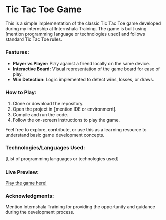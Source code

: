 <!DOCTYPE html>
<html>
<head>
  <title>Tic Tac Toe Game</title>
</head>
<body>

  <h1>Tic Tac Toe Game</h1>

  <p>This is a simple implementation of the classic Tic Tac Toe game developed during my internship at Internshala Training. The game is built using [mention programming language or technologies used] and follows standard Tic Tac Toe rules.</p>

  <h3>Features:</h3>
  <ul>
    <li><strong>Player vs Player:</strong> Play against a friend locally on the same device.</li>
    <li><strong>Interactive Board:</strong> Visual representation of the game board for ease of play.</li>
    <li><strong>Win Detection:</strong> Logic implemented to detect wins, losses, or draws.</li>
  </ul>

  <h3>How to Play:</h3>
  <ol>
    <li>Clone or download the repository.</li>
    <li>Open the project in [mention IDE or environment].</li>
    <li>Compile and run the code.</li>
    <li>Follow the on-screen instructions to play the game.</li>
  </ol>

  <p>Feel free to explore, contribute, or use this as a learning resource to understand basic game development concepts.</p>

  <h3>Technologies/Languages Used:</h3>
  <p>[List of programming languages or technologies used]</p>

  <h3>Live Preview:</h3>
  <p><a href="https://ticker-game.netlify.app/" target="_blank">Play the game here!</a></p>

  <h3>Acknowledgments:</h3>
  <p>Mention Internshala Training for providing the opportunity and guidance during the development process.</p>

</body>
</html>


